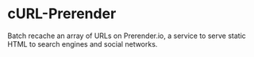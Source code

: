 # cURL-Prerender
Batch recache an array of URLs on Prerender.io, a service to serve static HTML to search engines and social networks.
